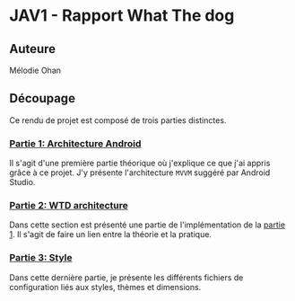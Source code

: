 # JAV1 - Rapport What The dog 

## Auteure
Mélodie Ohan

## Découpage

Ce rendu de projet est composé de trois parties distinctes.

### [Partie 1: Architecture Android](architecture_android_theorie.md)
Il s'agit d'une première partie théorique où j'explique ce que j'ai appris grâce à ce projet. J'y présente l'architecture `MVVM` suggéré par Android Studio. 

### [Partie 2: WTD architecture](wtd_architecture.md)
Dans cette section est présenté une partie de l'implémentation de la [partie 1](architecture_android_theorie.md). 
Il s'agit de faire un lien entre la théorie et la pratique.

### [Partie 3: Style](documentation_styles.md)
Dans cette dernière partie, je présente les différents fichiers de configuration liés aux styles, thèmes et dimensions.
